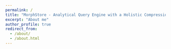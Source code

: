 ```yaml
---
permalink: /
title: "MorphStore - Analytical Query Engine with a Holistic Compression-Enabled Processing Model"
excerpt: "About me"
author_profile: true
redirect_from: 
  - /about/
  - /about.html
---
```



